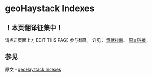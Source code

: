 # geoHaystack Indexes

## ！本页翻译征集中！

请点击页面上方 EDIT THIS PAGE 参与翻译。
详见：
[贡献指南]( https://github.com/JinMuInfo/MongoDB-Manual-zh/blob/master/CONTRIBUTING.md )、
[原文链接](  https://docs.mongodb.com/manual/core/geohaystack/  )。

## 参见

原文 - [geoHaystack Indexes]( https://docs.mongodb.com/manual/core/geohaystack/ )

